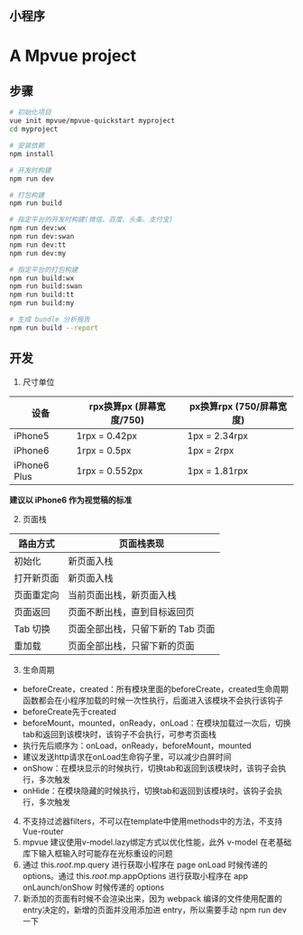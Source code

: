 ## 小程序

# A Mpvue project

## 步骤

``` bash
# 初始化项目
vue init mpvue/mpvue-quickstart myproject
cd myproject

# 安装依赖
npm install

# 开发时构建
npm run dev

# 打包构建
npm run build

# 指定平台的开发时构建(微信、百度、头条、支付宝)
npm run dev:wx
npm run dev:swan
npm run dev:tt
npm run dev:my

# 指定平台的打包构建
npm run build:wx
npm run build:swan
npm run build:tt
npm run build:my

# 生成 bundle 分析报告
npm run build --report
```
## 开发

1. 尺寸单位

| 设备 | rpx换算px (屏幕宽度/750) | px换算rpx (750/屏幕宽度) |
| ------ | ------ | ------ |
| iPhone5 | 1rpx = 0.42px | 1px = 2.34rpx |
| iPhone6 | 1rpx = 0.5px | 1px = 2rpx |
| iPhone6 Plus | 1rpx = 0.552px | 1px = 1.81rpx |

**建议以 iPhone6 作为视觉稿的标准**

2. 页面栈

| 路由方式 | 页面栈表现 |
| ------ | ------ |
| 初始化 | 新页面入栈 |
| 打开新页面 | 新页面入栈 |
| 页面重定向 | 当前页面出栈，新页面入栈 |
| 页面返回 | 页面不断出栈，直到目标返回页 |
| Tab 切换 | 页面全部出栈，只留下新的 Tab 页面 |
| 重加载 | 页面全部出栈，只留下新的页面 |

3. 生命周期

* beforeCreate，created：所有模块里面的beforeCreate，created生命周期函数都会在小程序加载的时候一次性执行，后面进入该模块不会执行该钩子
* beforeCreate先于created
* beforeMount，mounted，onReady，onLoad：在模块加载过一次后，切换tab和返回到该模块时，该钩子不会执行，可参考页面栈
* 执行先后顺序为：onLoad，onReady，beforeMount，mounted
* 建议发送http请求在onLoad生命钩子里，可以减少白屏时间
* onShow：在模块显示的时候执行，切换tab和返回到该模块时，该钩子会执行，多次触发
* onHide：在模块隐藏的时候执行，切换tab和返回到该模块时，该钩子会执行，多次触发

4. 不支持过滤器filters，不可以在template中使用methods中的方法，不支持Vue-router
5. mpvue 建议使用v-model.lazy绑定方式以优化性能，此外 v-model 在老基础库下输入框输入时可能存在光标重设的问题
6. 通过 this.$root.$mp.query 进行获取小程序在 page onLoad 时候传递的 options。通过 this.$root.$mp.appOptions 进行获取小程序在 app onLaunch/onShow 时候传递的 options
7. 新添加的页面有时候不会渲染出来，因为 webpack 编译的文件使用配置的 entry决定的，新增的页面并没用添加进 entry，所以需要手动 npm run dev 一下